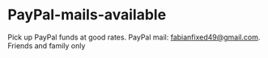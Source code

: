 # PayPal-mails-available
Pick up PayPal funds at good rates. PayPal mail: fabianfixed49@gmail.com. Friends and family only

